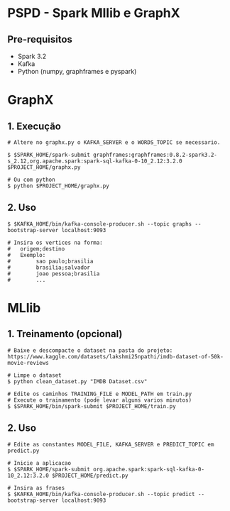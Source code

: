 # PSPD - Spark Mllib e GraphX

## Pre-requisitos
- Spark 3.2
- Kafka
- Python (numpy, graphframes e pyspark)

# GraphX
## 1. Execução
```
# Altere no graphx.py o KAFKA_SERVER e o WORDS_TOPIC se necessario.

$ $SPARK_HOME/spark-submit graphframes:graphframes:0.8.2-spark3.2-s_2.12,org.apache.spark:spark-sql-kafka-0-10_2.12:3.2.0 $PROJECT_HOME/graphx.py

# Ou com python
$ python $PROJECT_HOME/graphx.py
```
## 2. Uso
```
$ $KAFKA_HOME/bin/kafka-console-producer.sh --topic graphs --bootstrap-server localhost:9093

# Insira os vertices na forma:
#   origem;destino
#   Exemplo: 
#        sao paulo;brasilia
#        brasilia;salvador
#        joao pessoa;brasilia
#        ...
```

# MLlib
## 1. Treinamento (opcional)
```
# Baixe e descompacte o dataset na pasta do projeto: https://www.kaggle.com/datasets/lakshmi25npathi/imdb-dataset-of-50k-movie-reviews

# Limpe o dataset
$ python clean_dataset.py "IMDB Dataset.csv"

# Edite os caminhos TRAINING_FILE e MODEL_PATH em train.py
# Execute o trainamento (pode levar alguns varios minutos)
$ $SPARK_HOME/bin/spark-submit $PROJECT_HOME/train.py
```
## 2. Uso
```
# Edite as constantes MODEL_FILE, KAFKA_SERVER e PREDICT_TOPIC em predict.py

# Inicie a aplicacao
$ $SPARK_HOME/spark-submit org.apache.spark:spark-sql-kafka-0-10_2.12:3.2.0 $PROJECT_HOME/predict.py

# Insira as frases
$ $KAFKA_HOME/bin/kafka-console-producer.sh --topic predict --bootstrap-server localhost:9093
```